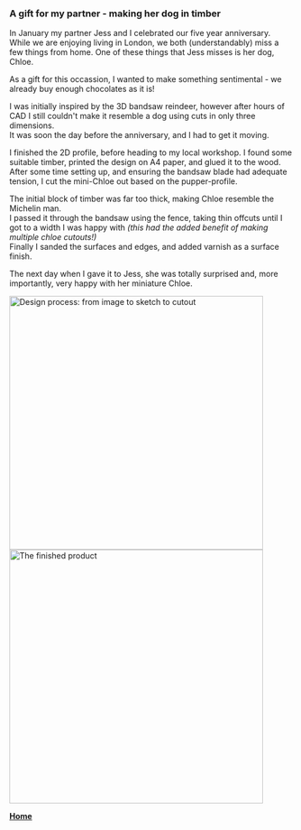 ### A gift for my partner - making her dog in timber


In January my partner Jess and I celebrated our five year anniversary. <br>
While we are enjoying living in London, we both (understandably) miss a few things from home. One of these things that Jess misses is her dog, Chloe. 
<br>

As a gift for this occassion, I wanted to make something sentimental - we already buy enough chocolates as it is!
<br>

I was initially inspired by the 3D bandsaw reindeer, however after hours of CAD I still couldn't make it resemble a dog using cuts in only three dimensions. <br>
It was soon the day before the anniversary, and I had to get it moving. 
<br>

I finished the 2D profile, before heading to my local workshop. I found some suitable timber, printed the design on A4 paper, and glued it to the wood. 
After some time setting up, and ensuring the bandsaw blade had adequate tension, I cut the mini-Chloe out based on the pupper-profile. 
<br> 

The initial block of timber was far too thick, making Chloe resemble the Michelin man. <br>
I passed it through the bandsaw using the fence, taking thin offcuts until I got to a width I was happy with 
_(this had the added benefit of making multiple chloe cutouts!)_ <br>
Finally I sanded the surfaces and edges, and added varnish as a surface finish.
<br>

The next day when I gave it to Jess, she was totally surprised and, more importantly, very happy with her miniature Chloe. 


[<img src="./../../imgs/medium/chloe-drawing.jpeg" alt="Design process: from image to sketch to cutout" width="450">](./../../imgs/full/chloe-drawing.jpeg)
[<img src="./../../imgs/medium/chloe-cutout.jpeg" alt="The finished product" width="450">](./../../imgs/full/chloe-cutout.jpeg)



**[Home](./..)**


<link href="style.css" type="text/css" rel="stylesheet">
